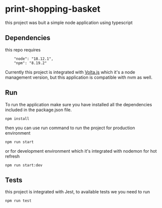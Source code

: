 # print-shopping-basket

this project was buit a simple node application using typescript

## Dependencies
this repo requires

```
    "node": "18.12.1",
    "npm": "8.19.2"
```

Currently this project is integrated with [Volta.js](https://volta.sh/) which it's a node management version, but this application is compatible with nvm as well.

## Run

To run the application make sure you have installed all the dependencies included in the package.json file.

```
npm install
```

then you can use run command to run the project for production environment

```
npm run start
```

or for development environment which it's integrated with nodemon for hot refresh
```
npm run start:dev
```

## Tests
this project is integrated with Jest, to available tests we you need to run 
```
npm run test
```

